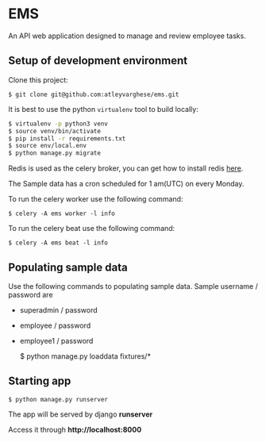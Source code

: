 # EMS
An API web application designed to manage and review employee tasks.

## Setup of development environment

Clone this project:

    $ git clone git@github.com:atleyvarghese/ems.git

It is best to use the python `virtualenv` tool to build locally:

```sh
$ virtualenv -p python3 venv
$ source venv/bin/activate
$ pip install -r requirements.txt
$ source env/local.env
$ python manage.py migrate
```

Redis is used as the celery broker, you can get how to install redis [here](https://www.digitalocean.com/community/tutorials/how-to-install-and-secure-redis-on-ubuntu-18-04).

The Sample data has a cron scheduled for 1 am(UTC) on every Monday.

To run the celery worker use the following command:

    $ celery -A ems worker -l info

To run the celery beat use the following command:

    $ celery -A ems beat -l info


## Populating sample data
Use the following commands to populating sample data.
Sample username / password are
* superadmin / password
* employee / password
* employee1 / password


    $ python manage.py loaddata fixtures/*


## Starting app

    $ python manage.py runserver

The app will be served by django **runserver**

Access it through **http://localhost:8000**
